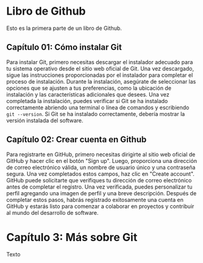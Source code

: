 # Libro de Github

Esto es la primera parte de un libro de Github.

## Capítulo 01: Cómo instalar Git

Para instalar Git, primero necesitas descargar el instalador adecuado para tu sistema operativo desde el sitio web oficial de Git. Una vez descargado, sigue las instrucciones proporcionadas por el instalador para completar el proceso de instalación. Durante la instalación, asegúrate de seleccionar las opciones que se ajusten a tus preferencias, como la ubicación de instalación y las características adicionales que desees. Una vez completada la instalación, puedes verificar si Git se ha instalado correctamente abriendo una terminal o línea de comandos y escribiendo `git --version`. Si Git se ha instalado correctamente, debería mostrar la versión instalada del software.

## Capítulo 02: Crear cuenta en Github

Para registrarte en GitHub, primero necesitas dirigirte al sitio web oficial de GitHub y hacer clic en el botón "Sign up". Luego, proporciona una dirección de correo electrónico válida, un nombre de usuario único y una contraseña segura. Una vez completados estos campos, haz clic en "Create account". GitHub puede solicitarte que verifiques tu dirección de correo electrónico antes de completar el registro. Una vez verificada, puedes personalizar tu perfil agregando una imagen de perfil y una breve descripción. Después de completar estos pasos, habrás registrado exitosamente una cuenta en GitHub y estarás listo para comenzar a colaborar en proyectos y contribuir al mundo del desarrollo de software.

# Capítulo 3: Más sobre Git

Texto